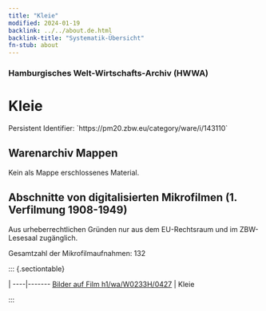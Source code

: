 ```yaml
---
title: "Kleie"
modified: 2024-01-19
backlink: ../../about.de.html
backlink-title: "Systematik-Übersicht"
fn-stub: about
---
```


### Hamburgisches Welt-Wirtschafts-Archiv (HWWA)

# Kleie

<div class="hint">Persistent Identifier: `https://pm20.zbw.eu/category/ware/i/143110`</div>







## Warenarchiv Mappen





Kein als Mappe erschlossenes Material.



<a id="filmsections" />

## Abschnitte von digitalisierten Mikrofilmen (1. Verfilmung 1908-1949)

<p>Aus urheberrechtlichen Gründen nur aus dem EU-Rechtsraum und im ZBW-Lesesaal zugänglich.</p>


<p>Gesamtzahl der Mikrofilmaufnahmen: 132</p>





::: {.sectiontable}

 | 
----|-------
<a class="btn" href="https://pm20.zbw.eu/film/h1/wa/W0233H/0427" rel="nofollow">Bilder auf Film h1/wa/W0233H/0427</a> | Kleie


:::
















